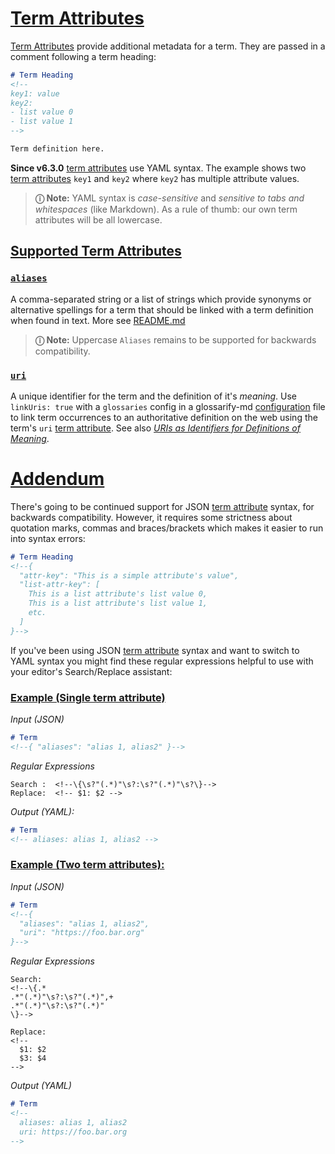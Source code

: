 # [Term Attributes](#term-attributes)

[Term Attributes][1] provide additional metadata for a term. They are passed in a comment following a term heading:

```md
# Term Heading
<!--
key1: value
key2:
- list value 0
- list value 1
-->

Term definition here.
```

**Since v6.3.0** [term attributes][1] use YAML syntax. The example shows two [term attributes][2] `key1` and `key2` where `key2` has multiple attribute values.

> **ⓘ Note:** YAML syntax is *case-sensitive* and *sensitive to tabs and whitespaces* (like Markdown). As a rule of thumb: our own term attributes will be all lowercase.

## [Supported Term Attributes](#supported-term-attributes)

### [<x>`aliases`</x>](#xaliasesx)

A comma-separated string or a list of strings which provide synonyms or alternative spellings for a term that should be linked with a term definition when found in text. More see [README.md][3]

> **ⓘ Note:** Uppercase `Aliases` remains to be supported for backwards compatibility.

### [`uri`](#uri)

A unique identifier for the term and the definition of it's *meaning*. Use `linkUris: true` with a `glossaries` config in a glossarify-md [configuration][4] file to link term occurrences to an authoritative definition on the web using the term's `uri` [term attribute][1]. See also *[URIs as Identifiers for Definitions of Meaning][5]*.

# [Addendum](#addendum)

There's going to be continued support for JSON [term attribute][1] syntax, for backwards compatibility. However, it requires some strictness about quotation marks, commas and braces/brackets which makes it easier to run into syntax errors:

```md
# Term Heading
<!--{
  "attr-key": "This is a simple attribute's value",
  "list-attr-key": [
    This is a list attribute's list value 0,
    This is a list attribute's list value 1,
    etc.
  ]
}-->
```

If you've been using JSON [term attribute][1] syntax and want to switch to YAML syntax you might find these regular expressions helpful to use with your editor's Search/Replace assistant:

### [Example (Single term attribute)](#example-single-term-attribute)

*Input (JSON)*

```md
# Term
<!--{ "aliases": "alias 1, alias2" }-->
```

*Regular Expressions*

    Search :  <!--\{\s?"(.*)"\s?:\s?"(.*)"\s?\}-->
    Replace:  <!-- $1: $2 -->

*Output (YAML):*

```md
# Term
<!-- aliases: alias 1, alias2 -->
```

### [Example (Two term attributes):](#example-two-term-attributes)

*Input (JSON)*

```md
# Term
<!--{
  "aliases": "alias 1, alias2",
  "uri": "https://foo.bar.org"
}-->
```

*Regular Expressions*

    Search:
    <!--\{.*
    .*"(.*)"\s?:\s?"(.*)",+
    .*"(.*)"\s?:\s?"(.*)"
    \}-->

    Replace:
    <!--
      $1: $2
      $3: $4
    -->

*Output (YAML)*

```md
# Term
<!--
  aliases: alias 1, alias2
  uri: https://foo.bar.org
-->
```

[1]: https://github.com/about-code/glossarify-md/blob/master/doc/glossary.md#term-attribute "Term Attributes are passed in a comment following a term's heading."

[2]: https://github.com/about-code/glossarify-md/blob/master/doc/term-attributes.md#term-attributes "Term Attributes provide additional metadata for a term."

[3]: https://github.com/about-code/glossarify-md/blob/master/README.md

[4]: https://github.com/about-code/glossarify-md/blob/master/conf/README.md

[5]: https://github.com/about-code/glossarify-md/blob/master/doc/vocabulary-uris.md#uris-as-identifiers-for-definitions-of-meaning "Consider a term skin."
